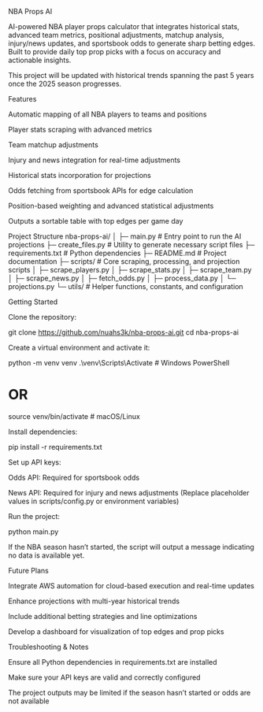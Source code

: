 NBA Props AI

AI-powered NBA player props calculator that integrates historical stats, advanced team metrics, positional adjustments, matchup analysis, injury/news updates, and sportsbook odds to generate sharp betting edges. Built to provide daily top prop picks with a focus on accuracy and actionable insights.

This project will be updated with historical trends spanning the past 5 years once the 2025 season progresses.

Features

Automatic mapping of all NBA players to teams and positions

Player stats scraping with advanced metrics

Team matchup adjustments

Injury and news integration for real-time adjustments

Historical stats incorporation for projections

Odds fetching from sportsbook APIs for edge calculation

Position-based weighting and advanced statistical adjustments

Outputs a sortable table with top edges per game day

Project Structure
nba-props-ai/
│
├─ main.py                 # Entry point to run the AI projections
├─ create_files.py         # Utility to generate necessary script files
├─ requirements.txt        # Python dependencies
├─ README.md               # Project documentation
├─ scripts/                # Core scraping, processing, and projection scripts
│   ├─ scrape_players.py
│   ├─ scrape_stats.py
│   ├─ scrape_team.py
│   ├─ scrape_news.py
│   ├─ fetch_odds.py
│   ├─ process_data.py
│   └─ projections.py
└─ utils/                  # Helper functions, constants, and configuration

Getting Started

Clone the repository:

git clone https://github.com/nuahs3k/nba-props-ai.git
cd nba-props-ai


Create a virtual environment and activate it:

python -m venv venv
.\venv\Scripts\Activate  # Windows PowerShell
# OR
source venv/bin/activate  # macOS/Linux


Install dependencies:

pip install -r requirements.txt


Set up API keys:

Odds API: Required for sportsbook odds

News API: Required for injury and news adjustments
(Replace placeholder values in scripts/config.py or environment variables)

Run the project:

python main.py


If the NBA season hasn’t started, the script will output a message indicating no data is available yet.

Future Plans

Integrate AWS automation for cloud-based execution and real-time updates

Enhance projections with multi-year historical trends

Include additional betting strategies and line optimizations

Develop a dashboard for visualization of top edges and prop picks

Troubleshooting & Notes

Ensure all Python dependencies in requirements.txt are installed

Make sure your API keys are valid and correctly configured

The project outputs may be limited if the season hasn’t started or odds are not available
